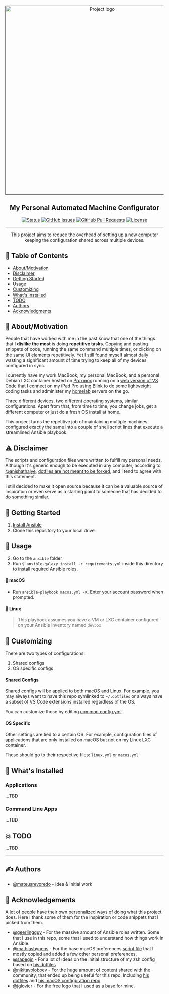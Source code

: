 <p align="center">
  <a href="" rel="noopener">
 <img width=600px src="https://i.imgur.com/Xq4YDmU.jpg" alt="Project logo"></a>
</p>

<h2 align="center">My Personal Automated Machine Configurator</h2>

<div align="center">

  [![Status](https://img.shields.io/badge/status-active-success.svg)]()
  [![GitHub Issues](https://img.shields.io/github/issues/mateusrevoredo/dotfiles.svg)](https://github.com/kylelobo/The-Documentation-Compendium/issues)
  [![GitHub Pull Requests](https://img.shields.io/github/issues-pr/mateusrevoredo/dotfiles.svg)](https://github.com/kylelobo/The-Documentation-Compendium/pulls)
  [![License](https://img.shields.io/badge/license-MIT-blue.svg)](/LICENSE)

</div>

---

<p align="center"> This project aims to reduce the overhead of setting up a new computer keeping the configuration shared across multiple devices.
    <br>
</p>

## 📝 Table of Contents
- [About/Motivation](#motivation)
- [Disclaimer](#disclaimer)
- [Getting Started](#getting_started)
- [Usage](#usage)
- [Customizing](#customizing)
- [What's installed](#whats_installed)
- [TODO](#todo)
- [Authors](#authors)
- [Acknowledgments](#acknowledgement)

## 🧐 About/Motivation <a name = "motivation"></a>
People that have worked with me in the past know that one of the things that I **dislike the most** is doing **repetitive tasks**. Copying and pasting snippets of code, running the same command multiple times, or clicking on the same UI elements repetitively. Yet I still found myself almost daily wasting a significant amount of time trying to keep all of my devices configured in sync.

I currently have my work MacBook, my personal MacBook, and a personal Debian LXC container hosted on [Proxmox](https://proxmox.com/en/) running on  a [web version of VS Code](https://github.com/cdr/code-server) that I connect on my iPad Pro using [Blink](https://blink.sh/) to do some lightweight coding tasks and administer my [homelab](https://github.com/mateusrevoredo/homelab) servers on the go.

Three different devices, two different operating systems, similar configurations. Apart from that, from time to time, you change jobs, get a different computer or just do a fresh OS install at home.

This project turns the repetitive job of maintaining multiple machines configured exactly the same into a couple of shell script lines that execute a streamlined Ansible playbook.

## ⚠️ Disclaimer <a name = "disclaimer"></a>

The scripts and configuration files were written to fulfill my personal needs. Although It's generic enough to be executed in any computer, according to [@anishathalye](https://github.com/anishathalye), [dotfiles are not meant to be forked](https://www.anishathalye.com/2014/08/03/managing-your-dotfiles), and I tend to agree with this statement.

I still decided to make it open source because it can be a valuable source of inspiration or even serve as a starting point to someone that has decided to do something similar.

## 🏁 Getting Started <a name = "getting_started"></a>


1. [Install Ansible](http://docs.ansible.com/intro_installation.html)
2. Clone this repository to your local drive

## 🎈 Usage <a name="usage"></a>

2. Go to the `ansible` folder
2. Run `$ ansible-galaxy install -r requirements.yml` inside this directory to install required Ansible roles.

#### 🍎 macOS

* Run `ansible-playbook macos.yml -K`. Enter your account password when prompted.

#### 🐧 Linux

> This playbook assumes you have a VM or LXC container configured on your Ansible inventory named `devbox`

## 🔧 Customizing <a name = "customizing"></a>

There are two types of configurations:

1. Shared configs
2. OS specific configs

#### Shared Configs

Shared configs will be applied to both macOS and Linux. For example, you may always want to have this repo symlinked to `~/.dotfiles` or always have a subset of VS Code extensions installed regardless of the OS.

You can customize those by editing [common.config.yml](https://github.com/mateusrevoredo/dotfiles/blob/master/ansible/common.config.yml).

#### OS Specific

Other settings are tied to a certain OS. For example, configuration files of applications that are only installed on macOS but not on my Linux LXC container.

These should go to their respective files: `linux.yml` or `macos.yml`

## 🚀 What's Installed <a name = "whats_installed"></a>

### Applications

...TBD

### Command Line Apps

...TBD

## 💥 TODO <a name = "todo"></a>

...TBD

----

## ✍️ Authors <a name = "authors"></a>
- [@mateusrevoredo](https://github.com/mateusrevoredo) - Idea & Initial work

## 🎉 Acknowledgements <a name = "acknowledgement"></a>
A lot of people have their own personalized ways of doing what this project does. Here I thank some of them for the inspiration or code snippets that I picked from them.

- [@geerlingguy](https://github.com/geerlingguy) - For the massive amount of Ansible roles written. Some that I use in this repo, some that I used to understand how things work in Ansible.
- [@mathiasbynens](https://github.com/mathiasbynens) - For the base macOS preferences [script file](https://github.com/mathiasbynens/dotfiles/blob/master/.macos) that I mostly copied and added a few other personal preferences.
- [@sapegin](https://github.com/sapegin) - For a lot of ideas on the initial structure of my zsh config based on [his dotfiles](https://github.com/sapegin/dotfiles)
- [@nikitavoloboev](https://github.com/nikitavoloboev) - For the huge amount of content shared with the community, that ended up being useful for this repo. Including [his dotfiles](https://github.com/nikitavoloboev/dotfiles) and [his macOS configuration repo](https://github.com/nikitavoloboev/my-mac-os)
- [@jglovier](https://github.com/jglovier) - For the free logo that I used as a base for mine.
